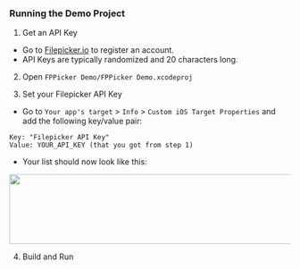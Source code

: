 ### Running the Demo Project

1. Get an API Key
  - Go to [Filepicker.io](www.filepicker.io) to register an account.
  - API Keys are typically randomized and 20 characters long.

2. Open `FPPicker Demo/FPPicker Demo.xcodeproj`

3. Set your Filepicker API Key
  - Go to `Your app's target` > `Info` > `Custom iOS Target Properties` and add the following key/value pair:

  ```
  Key: "Filepicker API Key"
  Value: YOUR_API_KEY (that you got from step 1)
  ```

  - Your list should now look like this:

  <img src="https://github.com/Filepicker/ios/raw/cleanup-for-ios6/Docs/150.png" width="590" height="125">

4. Build and Run
